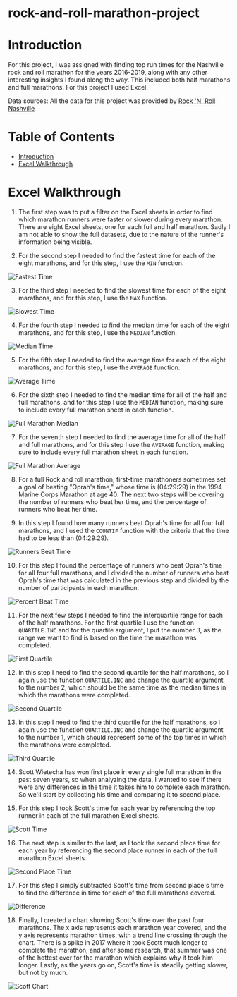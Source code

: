 # rock-and-roll-marathon-project

# Introduction
For this project, I was assigned with finding top run times for the Nashville rock and roll marathon for the years 2016-2019, along with any other interesting insights I found along the way. This included both half marathons and full marathons. For this project I used Excel.

Data sources: All the data for this project was provided by [Rock 'N' Roll Nashville](https://www.runrocknroll.com/contact)
# Table of Contents
* [Introduction](#Introduction)
* [Excel Walkthrough](#Excel-Walkthrough)

# Excel Walkthrough

1. The first step was to put a filter on the Excel sheets in order to find which marathon runners were faster or slower during every marathon. There are eight Excel sheets, one for each full and half marathon. Sadly I am not able to show the full datasets, due to the nature of the runner's information being visible.

2. For the second step I needed to find the fastest time for each of the eight marathons, and for this step, I use the `MIN` function.

![Fastest Time](./assets/min_time.jpg)

3. For the third step I needed to find the slowest time for each of the eight marathons, and for this step, I use the `MAX` function.

![Slowest Time](./assets/max_time.jpg)

4. For the fourth step I needed to find the median time for each of the eight marathons, and for this step, I use the `MEDIAN` function.

![Median Time](./assets/median_time.jpg)

5. For the fifth step I needed to find the average time for each of the eight marathons, and for this step, I use the `AVERAGE` function.

![Average Time](./assets/average_time.jpg)

6. For the sixth step I needed to find the median time for all of the half and full marathons, and for this step I use the `MEDIAN` function, making sure to include every full marathon sheet in each function.

![Full Marathon Median](./assets/all_marathon_median.jpg)

7. For the seventh step I needed to find the average time for all of the half and full marathons, and for this step I use the `AVERAGE` function, making sure to include every full marathon sheet in each function.

![Full Marathon Average](./assets/all_marathon_average.jpg)

8. For a full Rock and roll marathon, first-time marathoners sometimes set a goal of beating "Oprah's time," whose time is (04:29:29) in the 1994 Marine Corps Marathon at age 40. The next two steps will be covering the number of runners who beat her time, and the percentage of runners who beat her time.

9. In this step I found how many runners beat Oprah's time for all four full marathons, and I used the `COUNTIF` function with the criteria that the time had to be less than (04:29:29).

![Runners Beat Time](./assets/runners_beat_time.jpg)

10. For this step I found the percentage of runners who beat Oprah's time for all four full marathons, and I divided the number of runners who beat Oprah's time that was calculated in the previous step and divided by the number of participants in each marathon.

![Percent Beat Time](./assets/percent_beat_time.jpg)

11. For the next few steps I needed to find the interquartile range for each of the half marathons. For the first quartile I use the function `QUARTILE.INC` and for the quartile argument, I put the number 3, as the range we want to find is based on the time the marathon was completed.

![First Quartile](./assets/first_quartile.jpg)

12. In this step I need to find the second quartile for the half marathons, so I again use the function `QUARTILE.INC` and change the quartile argument to the number 2, which should be the same time as the median times in which the marathons were completed.

![Second Quartile](./assets/second_quartile.jpg)

13. In this step I need to find the third quartile for the half marathons, so I again use the function `QUARTILE.INC` and change the quartile argument to the number 1, which should represent some of the top times in which the marathons were completed.

![Third Quartile](./assets/third_quartile.jpg)

14. Scott Wietecha has won first place in every single full marathon in the past seven years, so when analyzing the data, I wanted to see if there were any differences in the time it takes him to complete each marathon. So we'll start by collecting his time and comparing it to second place.

15. For this step I took Scott's time for each year by referencing the top runner in each of the full marathon Excel sheets.

![Scott Time](./assets/scott_time.jpg)

16. The next step is similar to the last, as I took the second place time for each year by referencing the second place runner in each of the full marathon Excel sheets.

![Second Place Time](./assets/second_place_time.jpg)

17. For this step I simply subtracted Scott's time from second place's time to find the difference in time for each of the full marathons covered.

![Difference](./assets/difference.jpg)

18. Finally, I created a chart showing Scott's time over the past four marathons. The x axis represents each marathon year covered, and the y axis represents marathon times, with a trend line crossing through the chart. There is a spike in 2017 where it took Scott much longer to complete the marathon, and after some research, that summer was one of the hottest ever for the marathon which explains why it took him longer. Lastly, as the years go on, Scott's time is steadily getting slower, but not by much.

![Scott Chart](./assets/scott_chart.jpg)